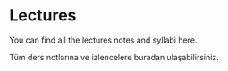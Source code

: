 # Lectures

You can find all the lectures notes and syllabi here.

Tüm ders notlarına ve izlencelere buradan ulaşabilirsiniz.
